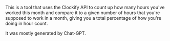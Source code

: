 This is a tool that uses the Clockify API to count up how many hours you've worked this month and compare it to a given number of hours that you're supposed to work in a month, giving you a total percentage of how you're doing in hour count.

It was mostly generated by Chat-GPT.
